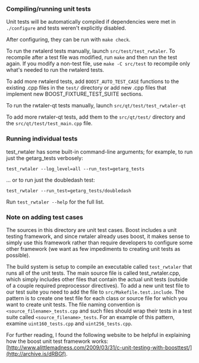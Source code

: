 ### Compiling/running unit tests

Unit tests will be automatically compiled if dependencies were met in `./configure`
and tests weren't explicitly disabled.

After configuring, they can be run with `make check`.

To run the rwtalerd tests manually, launch `src/test/test_rwtaler`. To recompile
after a test file was modified, run `make` and then run the test again. If you
modify a non-test file, use `make -C src/test` to recompile only what's needed
to run the rwtalerd tests.

To add more rwtalerd tests, add `BOOST_AUTO_TEST_CASE` functions to the existing
.cpp files in the `test/` directory or add new .cpp files that
implement new BOOST_FIXTURE_TEST_SUITE sections.

To run the rwtaler-qt tests manually, launch `src/qt/test/test_rwtaler-qt`

To add more rwtaler-qt tests, add them to the `src/qt/test/` directory and
the `src/qt/test/test_main.cpp` file.

### Running individual tests

test_rwtaler has some built-in command-line arguments; for
example, to run just the getarg_tests verbosely:

    test_rwtaler --log_level=all --run_test=getarg_tests

... or to run just the doubledash test:

    test_rwtaler --run_test=getarg_tests/doubledash

Run `test_rwtaler --help` for the full list.

### Note on adding test cases

The sources in this directory are unit test cases.  Boost includes a
unit testing framework, and since rwtaler already uses boost, it makes
sense to simply use this framework rather than require developers to
configure some other framework (we want as few impediments to creating
unit tests as possible).

The build system is setup to compile an executable called `test_rwtaler`
that runs all of the unit tests.  The main source file is called
test_rwtaler.cpp, which simply includes other files that contain the
actual unit tests (outside of a couple required preprocessor
directives). To add a new unit test file to our test suite you need
to add the file to `src/Makefile.test.include`. The pattern is to
create one test file for each class or source file for which you want
to create unit tests.  The file naming convention is
`<source_filename>_tests.cpp` and such files should wrap their tests
in a test suite called `<source_filename>_tests`.  For an example of
this pattern, examine `uint160_tests.cpp` and `uint256_tests.cpp`.

For further reading, I found the following website to be helpful in
explaining how the boost unit test framework works:
[http://www.alittlemadness.com/2009/03/31/c-unit-testing-with-boosttest/](http://archive.is/dRBGf).

